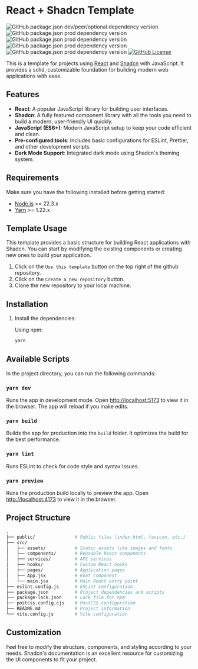 # React + Shadcn Template

![GitHub package.json dev/peer/optional dependency version](https://img.shields.io/github/package-json/dependency-version/awerito/react-shadcn-template/dev/vite?logo=vite)
![GitHub package.json prod dependency version](https://img.shields.io/github/package-json/dependency-version/awerito/react-shadcn-template/react?logo=react)
![GitHub package.json prod dependency version](https://img.shields.io/github/package-json/dependency-version/awerito/react-shadcn-template/tailwindcss?logo=tailwindcss)
![GitHub package.json prod dependency version](https://img.shields.io/badge/shadcn/ui-v2.5.0-blue?logo=shadcnui)
![GitHub package.json prod dependency version](https://img.shields.io/github/package-json/dependency-version/awerito/react-shadcn-template/react?logo=react)
[![GitHub License](https://img.shields.io/github/license/Awerito/react-shadcn-template?logo=github)](./LICENSE)

This is a template for projects using [React](https://reactjs.org/) and
[Shadcn](https://ui.shadcn.com/) with JavaScript. It provides a solid,
customizable foundation for building modern web applications with ease.

## Features

- **React**: A popular JavaScript library for building user interfaces.
- **Shadcn**: A fully featured component library with all the tools you need
  to build a modern, user-friendly UI quickly.
- **JavaScript (ES6+)**: Modern JavaScript setup to keep your code efficient
  and clean.
- **Pre-configured tools**: Includes basic configurations for ESLint, Prettier,
  and other development scripts.
- **Dark Mode Support**: Integrated dark mode using Shadcn's theming system.

## Requirements

Make sure you have the following installed before getting started:

- [Node.js](https://nodejs.org/) >= 22.3.x
- [Yarn](https://yarnpkg.com/) >= 1.22.x

## Template Usage

This template provides a basic structure for building React applications with
Shadcn. You can start by modifying the existing components or creating new
ones to build your application.

1. Click on the `Use this template` button on the top right of the github
   repository.
2. Click on the `Create a new repository` button.
3. Clone the new repository to your local machine.

## Installation

1. Install the dependencies:

   Using npm:

   ```bash
   yarn
   ```

## Available Scripts

In the project directory, you can run the following commands:

### `yarn dev`

Runs the app in development mode. Open
[http://localhost:5173](http://localhost:5173) to view it in the browser. The
app will reload if you make edits.

### `yarn build`

Builds the app for production into the `build` folder. It optimizes the build
for the best performance.

### `yarn lint`

Runs ESLint to check for code style and syntax issues.

### `yarn preview`

Runs the production build locally to preview the app. Open
[http://localhost:4173](http://localhost:4173) to view it in the browser.

## Project Structure

```bash
.
├── public/               # Public files (index.html, favicon, etc.)
├── src/
│   ├── assets/           # Static assets like images and fonts
│   ├── components/       # Reusable React components
│   ├── services/         # API services
│   ├── hooks/            # Custom React hooks
│   ├── pages/            # Application pages
│   ├── App.jsx           # Root component
│   └── main.jsx          # Main React entry point
├── eslint.config.js      # ESLint configuration
├── package.json          # Project dependencies and scripts
├── package-lock.json     # Lock file for npm
├── postcss.config.cjs    # PostCSS configuration
├── README.md             # Project information
└── vite.config.js        # Vite configuration
```

## Customization

Feel free to modify the structure, components, and styling according to your
needs. Shadcn's documentation is an excellent resource for customizing the UI
components to fit your project.
